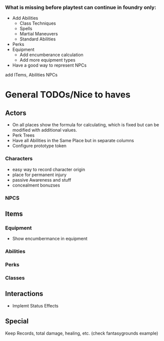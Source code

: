 ### What is missing before playtest can continue in foundry only:

- Add Abilities
  - Class Techniques
  - Spells
  - Martial Maneuvers
  - Standard Abilities
- Perks
- Equipment
  - Add encumberance calculation
  - Add more equipment types
- Have a good way to represent NPCs

add ITems, Abilities NPCs

# General TODOs/Nice to haves

## Actors
- On all places show the formula for calculating, which is fixed but can be modified with additional values.
- Perk Trees
- Have all Abilities in the Same Place but in separate columns 
- Configure prototype token

### Characters

- easy way to record character origin
- place for permanent injury
- passive Awareness and stuff
- concealment bonuzses

### NPCS

## Items

### Equipment

- Show encumbermance in equipment

### Abilities

### Perks

### Classes

## Interactions

- Implemt Status Effects

## Special

Keep Records, total damage, healing, etc. (check fantasygrounds example)